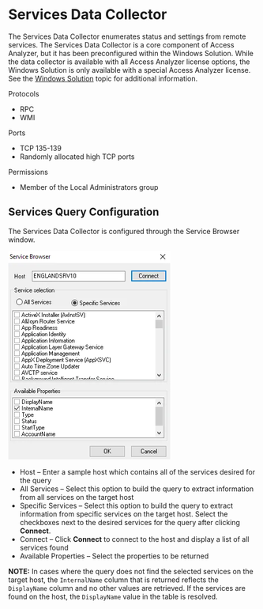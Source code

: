 # Services Data Collector

The Services Data Collector enumerates status and settings from remote services. The Services Data
Collector is a core component of Access Analyzer, but it has been preconfigured within the Windows
Solution. While the data collector is available with all Access Analyzer license options, the
Windows Solution is only available with a special Access Analyzer license. See the
[Windows Solution](../../solutions/windows/overview.md) topic for additional information.

Protocols

- RPC
- WMI

Ports

- TCP 135-139
- Randomly allocated high TCP ports

Permissions

- Member of the Local Administrators group

## Services Query Configuration

The Services Data Collector is configured through the Service Browser window.

![Service Browser window](../../../../../static/img/product_docs/accessanalyzer/admin/datacollector/servicebrowser.webp)

- Host – Enter a sample host which contains all of the services desired for the query
- All Services – Select this option to build the query to extract information from all services on
  the target host
- Specific Services – Select this option to build the query to extract information from specific
  services on the target host. Select the checkboxes next to the desired services for the query
  after clicking **Connect**.
- Connect – Click **Connect** to connect to the host and display a list of all services found
- Available Properties – Select the properties to be returned

**NOTE:** In cases where the query does not find the selected services on the target host, the
`InternalName` column that is returned reflects the `DisplayName` column and no other values are
retrieved. If the services are found on the host, the `DisplayName` value in the table is resolved.
